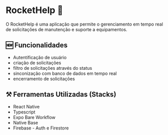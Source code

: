 # RocketHelp 📱
<p>O RocketHelp é uma aplicação que permite o gerenciamento em tempo real de solicitações de manutenção e suporte a equipamentos.</p> 

## 🆕 Funcionalidades
<ul>
<li>Autentificação de usuário</li>
<li>criação de solicitações</li>
<li>filtro de solicitações através do status</li>
<li>sinconização com banco de dados em tempo real</li>
<li>encerramento de solicitações</li>
</ul>

## ⚒️ Ferramentas Utilizadas (Stacks)
 <ul>
  <li>React Native</li>
  <li>Typescript</li>
  <li>Expo Bare Workflow</li>
  <li>Native Base</li>
  <li>Firebase - Auth e Firestore</li>
</ul>

